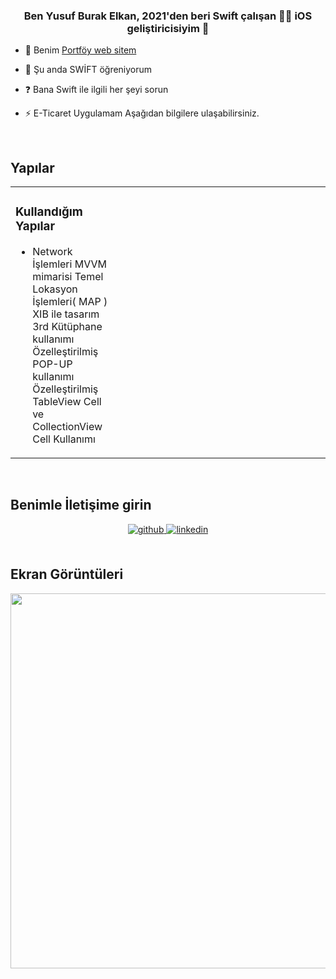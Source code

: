 ### <div align="center">Ben Yusuf Burak Elkan, 2021'den beri Swift çalışan 👨‍💻 iOS geliştiricisiyim 🚀</div>  
  

- 🔭 Benim [Portföy web sitem](https://yusufburakelkann.blogspot.com/)  
  

- 🌱 Şu anda SWİFT öğreniyorum  
  

- ❓ Bana Swift ile ilgili her şeyi sorun  
  

- ⚡ E-Ticaret Uygulamam Aşağıdan bilgilere ulaşabilirsiniz.  
  

<br/>  


## Yapılar
<table><tr><td valign="top" width="33%">



### Kullandığım Yapılar  
- Network İşlemleri
MVVM mimarisi
Temel Lokasyon İşlemleri( MAP )
XIB ile tasarım
3rd Kütüphane kullanımı
Özelleştirilmiş POP-UP kullanımı
Özelleştirilmiş TableView Cell ve CollectionView Cell Kullanımı  


</td><td valign="top" width="33%">



</td><td valign="top" width="33%">



</td></tr></table>  

<br/>  


## Benimle İletişime girin 
<div align="center">
<a href="https://github.com/burakelkan" target="_blank">
<img src=https://img.shields.io/badge/github-%2324292e.svg?&style=for-the-badge&logo=github&logoColor=white alt=github style="margin-bottom: 5px;" />
</a>
<a href="https://linkedin.com/in/Yusuf Burak Elkan" target="_blank">
<img src=https://img.shields.io/badge/linkedin-%231E77B5.svg?&style=for-the-badge&logo=linkedin&logoColor=white alt=linkedin style="margin-bottom: 5px;" />
</a>  
</div>  
  

<br/>  


## Ekran Görüntüleri  
<img src="https://lh6.googleusercontent.com/K4zB8IAZiCiuHtz823tDo_KRvfvU1glihhQjWBHzlQ1rFIbdmCQJWxTWPNYbV-5VPvTQag_R_gCva6TyE55txRRiw2KLdbGkgk3B4sgqsJB-ehkgY8ToDIn0EDRHRxcpIhEvmp4LWv3PrQQLU-nR_-vGxSoHqZ7g3Yenfj7xhrmtsbUECA1oPr2WfHzOQY2Q9sTY" align="left" height="600" width="" />  
  

<br/>  


  

<br/>  

  

<br/>  

  

<br/>  


<br />
